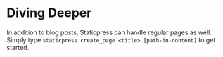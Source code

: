 # Diving Deeper

In addition to blog posts, Staticpress can handle regular pages as well. Simply type `staticpress create_page <title> [path-in-content]` to get started.
